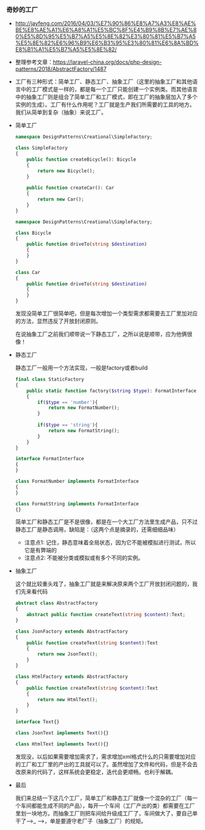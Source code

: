 ### 奇妙的工厂

* http://jayfeng.com/2016/04/03/%E7%90%86%E8%A7%A3%E8%AE%BE%E8%AE%A1%E6%A8%A1%E5%BC%8F%E4%B9%8B%E7%AE%80%E5%8D%95%E5%B7%A5%E5%8E%82%E3%80%81%E5%B7%A5%E5%8E%82%E6%96%B9%E6%B3%95%E3%80%81%E6%8A%BD%E8%B1%A1%E5%B7%A5%E5%8E%82/
* 整理参考文章：https://laravel-china.org/docs/php-design-patterns/2018/AbstractFactory/1487


* 工厂有三种形式：简单工厂、静态工厂、抽象工厂（这里的抽象工厂和其他语言中的工厂模式是一样的，都是每一个工厂只能创建一个实例类。而其他语言中的抽象工厂则是组合了简单工厂和工厂模式，即在工厂的抽象层加入了多个实例的生成）。工厂有什么作用呢？工厂就是生产我们所需要的工具的地方。我们从简单到复杂（抽象）来说工厂。

* 简单工厂

  ```php
  namespace DesignPatterns\Creational\SimpleFactory;

  class SimpleFactory
  {
      public function createBicycle(): Bicycle
      {
          return new Bicycle();
      }
      
      public function createCar(): Car
      {
          return new Car();
      }
  }
  ```

  ```php
  namespace DesignPatterns\Creational\SimpleFactory;

  class Bicycle
  {
      public function driveTo(string $destination)
      {
      }
  }

  class Car
  {
      public function driveTo(string $destination)
      {
      }
  }

  ```

  发现没简单工厂很简单吧，但是每次增加一个类型需求都需要去工厂里加对应的方法，显然违反了开放封闭原则。

  在说抽象工厂之前我们顺带说一下静态工厂，之所以说是顺带，应为他俩很像！

* 静态工厂

  静态工厂一般用一个方法实现，一般是factory或者build

  ```php
  final class StaticFactory
  {
      public static function factory($string $type): FormatInterface
      {
          if($type == 'number'){
              return new FormatNumber();
          }
          
          if($type == 'string'){
              return new FormatString();
          }
      }
  }
  ```

  ```php
  interface FormatInterface
  {
  }

  class FormatNumber implements FormatInterface
  {
  }

  class FormatString implements FormatInterface
  {}
  ```

  简单工厂和静态工厂是不是很像，都是在一个大工厂方法里生成产品，只不过静态工厂是静态调用，缺陷是：（这两个点是摘录的，还需细细品味）

  * 注意点1: 记住，静态意味着全局状态，因为它不能被模拟进行测试，所以它是有弊端的
   * 注意点2: 不能被分类或模拟或有多个不同的实例。

* 抽象工厂

  这个就比较重头戏了，抽象工厂就是来解决原来两个工厂开放封闭问题的，我们先来看代码

  ```php
  abstract class AbstractFactory
  {
      abstract public function createText(string $content):Text;
  }
  ```

  ```php
  class JsonFactory extends AbstractFactory
  {
      public function createText(string $content):Text
      {
          return new JsonText();
      }
  }
  ```

  ```php
  class HtmlFactory extends AbstractFactory
  {
      public function createText(string $content):Text
      {
          return new HtmlText();
      }
  }
  ```

  ```php
  interface Text{}

  class JsonText implements Text(){}

  class HtmlText implements Text(){}
  ```

  发现没，以后如果需要增加需求了，需求增加xml格式什么的只需要增加对应的工厂和工厂里的产出的工具就可以了。虽然增加了文件和代码，但是不会去改原来的代码了，这样系统会更稳定，迭代会更顺畅。也利于解耦。

* 最后

  我们来总结一下这几个工厂，简单工厂和静态工厂就像一个混杂的工厂（每一个车间都能生成不同的产品），每开一个车间（工厂产出的类）都需要在工厂里划一块地方。而抽象工厂则把车间给升级成工厂了，车间做大了，要自己单干了—>_ —>，单是要遵守老厂子（抽象工厂）的规矩。